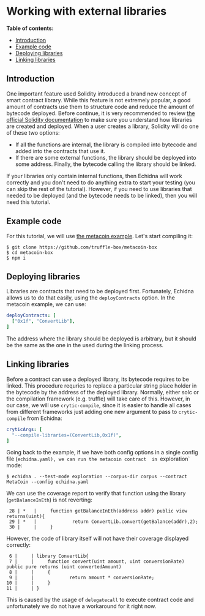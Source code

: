 # Working with external libraries

**Table of contents:**

- [Introduction](#introduction)
- [Example code](#example-code)
- [Deploying libraries](#deploying-libraries)
- [Linking libraries](#linking-libraries)

## Introduction

One important feature used Solidity introduced a brand new concept of smart contract library. While this feature is not extremely popular, a good amount of contracts use them to structure code and reduce the amount of bytecode deployed. 
Before continue, it is very recommended to review [the official Solidity documentation](https://docs.soliditylang.org/en/v0.8.19/contracts.html#libraries) to make sure 
you understand how libraries are created and deployed. When a user creates a library, Solidity will do one of these two options:

* If all the functions are internal, the library is compiled into bytecode and added into the contracts that use it.
* If there are some external functions, the library should be deployed into some address. Finally, the bytecode calling the library should be linked. 

If your libraries only contain internal functions, then Echidna will work correctly and you don't need to do anything extra to start your testing (you can skip the rest of the tutorial).
However, if you need to use libraries that needed to be deployed (and the bytecode needs to be linked), then you will need this tutorial.

## Example code

For this tutorial, we will use [the metacoin example](https://github.com/truffle-box/metacoin-box). Let's start compiling it:

```
$ git clone https://github.com/truffle-box/metacoin-box
$ cd metacoin-box
$ npm i
```

## Deploying libraries

Libraries are contracts that need to be deployed first. Fortunately, Echidna allows us to do that easily, using the `deployContracts` option. In the metacoin example, we can use:

```yaml
deployContracts: [
  ["0x1f", "ConvertLib"],
]
```

The address where the library should be deployed is arbitrary, but it should be the same as the one in the used during the linking process.

## Linking libraries

Before a contract can use a deployed library, its bytecode requires to be linked. This procedure requries to replace a particular string place holder 
in the bytecode by the address of the deployed library. Normally, either solc or the compilation framework (e.g. truffle) will take care of this.
However, in our case, we will use `crytic-compile`, since it is easier to handle all cases from different frameworks just adding one new argument 
to pass to `crytic-compile` from Echidna:

```yaml
cryticArgs: [
  "--compile-libraries=(ConvertLib,0x1f)",
]
```

Going back to the example, if we have both config options in a single config file (`echidna.yaml), we can run the metacoin contract 
in `exploration` mode:

```
$ echidna . --test-mode exploration --corpus-dir corpus --contract MetaCoin --config echidna.yaml
```

We can use the coverage report to verify that function using the library (`getBalanceInEth`) is not reverting:

```
 28 | *   |     function getBalanceInEth(address addr) public view returns(uint){
 29 | *   |             return ConvertLib.convert(getBalance(addr),2);
 30 |     |     }
```

However, the code of library itself will not have their coverage displayed correctly:

``` 
 6 |     | library ConvertLib{
 7 |     |     function convert(uint amount, uint conversionRate) public pure returns (uint convertedAmount)
 8 |     |     {
 9 |     |             return amount * conversionRate;
10 |     |     }
11 |     | }
```

This is caused by the usage of `delegatecall` to execute contract code and unfortunately we do not have a workaround for it right now.
